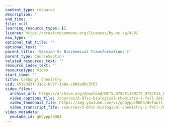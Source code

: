 ```yaml
---
content_type: resource
description: ''
end_time: ''
file: null
learning_resource_types: []
license: https://creativecommons.org/licenses/by-nc-sa/4.0/
ocw_type: ''
optional_tab_title: ''
optional_text: ''
parent_title: 'Session 5: Biochemical Transformations I'
parent_type: CourseSection
related_resources_text: ''
resource_index_text: ''
resourcetype: Video
start_time: ''
title: Carbonyl Chemistry
uid: 4532dd3f-31e2-bc7f-1b8e-c889ad0c5f67
video_files:
  archive_url: https://archive.org/download/MIT5.07SCF13/MIT5_07SCF13_Hands-Carbonyl_300k.mp4
  video_captions_file: /courses/5-07sc-biological-chemistry-i-fall-2013/930716e4b12054b7aaa1113fe4c3cfb6_gbOyppJ9OK4.vtt
  video_thumbnail_file: https://img.youtube.com/vi/gbOyppJ9OK4/default.jpg
  video_transcript_file: /courses/5-07sc-biological-chemistry-i-fall-2013/ae37d74f2de16dab2e9ec347773eb19d_gbOyppJ9OK4.pdf
video_metadata:
  youtube_id: gbOyppJ9OK4
---
```

